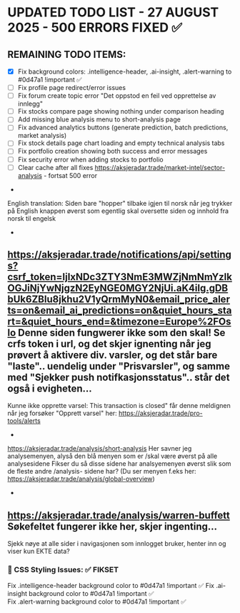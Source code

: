 
# UPDATED TODO LIST - 27 AUGUST 2025 - 500 ERRORS FIXED ✅

## REMAINING TODO ITEMS:

- [x] Fix background colors: .intelligence-header, .ai-insight, .alert-warning to #0d47a1 !important ✅
- [ ] Fix profile page redirect/error issues
- [ ] Fix forum create topic error "Det oppstod en feil ved opprettelse av innlegg"
- [ ] Fix stocks compare page showing nothing under comparison heading
- [ ] Add missing blue analysis menu to short-analysis page
- [ ] Fix advanced analytics buttons (generate prediction, batch predictions, market analysis)
- [ ] Fix stock details page chart loading and empty technical analysis tabs
- [ ] Fix portfolio creation showing both success and error messages
- [ ] Fix security error when adding stocks to portfolio
- [ ] Clear cache after all fixes
https://aksjeradar.trade/market-intel/sector-analysis - fortsat 500 error
-


English translation: Siden bare "hopper" tilbake igjen til norsk
når jeg trykker på English knappen øverst som egentlig skal
oversette siden og innhold fra norsk til engelsk

-
https://aksjeradar.trade/notifications/api/settings?csrf_token=IjIxNDc3ZTY3NmE3MWZjNmNmYzlkOGJiNjYwNjgzN2EyNGE0MGY2NjUi.aK4ilg.gDBbUk6ZBlu8jkhu2V1yQrmMyN0&email_price_alerts=on&email_ai_predictions=on&quiet_hours_start=&quiet_hours_end=&timezone=Europe%2FOslo
Denne siden fungwerer ikke som den skal! Se crfs token i url, og det skjer ignenting når jeg prøvert  å aktivere div. varsler, og det står bare "laste".. uendelig under "Prisvarsler", og samme med "Sjekker push notifkasjonsstatus".. står det også i evigheten...
-
Kunne ikke opprette varsel: This transaction is closed" får denne meldignen når jeg forsøker "Opprett varsel" her:  https://aksjeradar.trade/pro-tools/alerts

-
https://aksjeradar.trade/analysis/short-analysis
Her savner jeg analysemenyen, alyså den blå  menyen som er /skal være øverst på alle analysesidene
Fikser du så disse sidene har analsyemenyen øverst slik som de fleste andre /analysis- sidene har?
(Du ser menyen f.eks her: https://aksjeradar.trade/analysis/global-overview)

-
https://aksjeradar.trade/analysis/warren-buffett
Søkefeltet fungerer ikke her, skjer ingenting...
-
Sjekk nøye at alle sider i navigasjonen som innlogget bruker, henter inn og viser kun EKTE data?



### 🎨 CSS Styling Issues: ✅ FIKSET
Fix .intelligence-header background color to #0d47a1 !important ✅
Fix .ai-insight background color to #0d47a1 !important ✅  
Fix .alert-warning background color to #0d47a1 !important ✅ 




